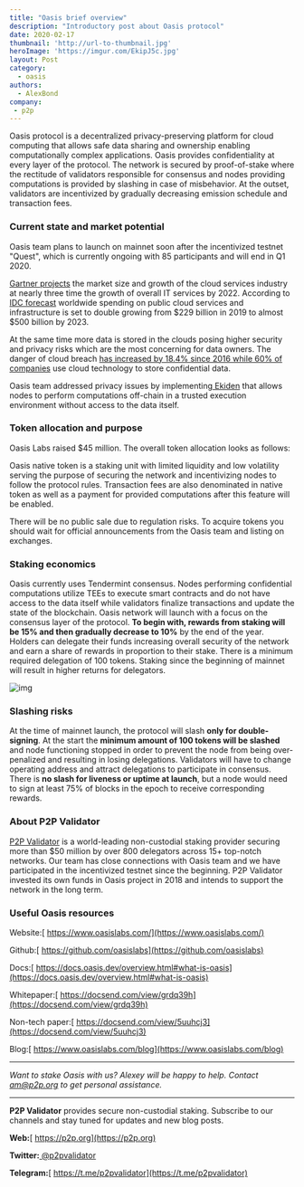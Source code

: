 ```yaml
---
title: "Oasis brief overview"
description: "Introductory post about Oasis protocol"
date: 2020-02-17
thumbnail: 'http://url-to-thumbnail.jpg'
heroImage: 'https://imgur.com/EkipJ5c.jpg'
layout: Post
category:
  - oasis
authors:
  - AlexBond
company:
 - p2p
---
```


Oasis protocol is a decentralized privacy-preserving platform for cloud computing that allows safe data sharing and ownership enabling computationally complex applications. Oasis provides confidentiality at every layer of the protocol. The network is secured by proof-of-stake where the rectitude of validators responsible for consensus and nodes providing computations is provided by slashing in case of misbehavior. At the outset, validators are incentivized by gradually decreasing emission schedule and transaction fees.

### Current state and market potential

Oasis team plans to launch on mainnet soon after the incentivized testnet "Quest", which is currently ongoing with 85 participants and will end in Q1 2020.

[Gartner projects](https://www.gartner.com/en/newsroom/press-releases/2019-04-02-gartner-forecasts-worldwide-public-cloud-revenue-to-g) the market size and growth of the cloud services industry at nearly three time the growth of overall IT services by 2022. According to [IDC forecast](https://www.idc.com/getdoc.jsp?containerId=prUS45340719) worldwide spending on public cloud services and infrastructure is set to double growing from $229 billion in 2019 to almost $500 billion by 2023.

At the same time more data is stored in the clouds posing higher security and privacy risks which are the most concerning for data owners. The danger of cloud breach [has increased by 18.4% since 2016 while 60% of companies](https://leftronic.com/cloud-computing-statistics/) use cloud technology to store confidential data.

Oasis team addressed privacy issues by implementing[ Ekiden](https://docsend.com/view/3aznduk) that allows nodes to perform computations off-chain in a trusted execution environment without access to the data itself.

### Token allocation and purpose

Oasis Labs raised $45 million. The overall token allocation looks as follows:

Oasis native token is a staking unit with limited liquidity and low volatility serving the purpose of securing the network and incentivizing nodes to follow the protocol rules. Transaction fees are also denominated in native token as well as a payment for provided computations after this feature will be enabled.

There will be no public sale due to regulation risks. To acquire tokens you should wait for official announcements from the Oasis team and listing on exchanges.

### Staking economics

Oasis currently uses Tendermint consensus. Nodes performing confidential computations utilize TEEs to execute smart contracts and do not have access to the data itself while validators finalize transactions and update the state of the blockchain. Oasis network will launch with a focus on the consensus layer of the protocol. **To begin with, rewards from staking will be 15% and then gradually decrease to 10%** by the end of the year. Holders can delegate their funds increasing overall security of the network and earn a share of rewards in proportion to their stake. There is a minimum required delegation of 100 tokens. Staking since the beginning of mainnet will result in higher returns for delegators.

![img](https://lh4.googleusercontent.com/K1YSibXURi2RlvvQmIIkNEES3rG1YAHtlFaAheEW0MnY3TDWNqUy9LLO7zSCmuQzG_UB-eYFWs-S58-mg4SC3SLKuUQPlLKqJia9daPYaUJAhl3jOdpY1EBITX4Mhs9LSY_hnwfx)

### Slashing risks

At the time of mainnet launch, the protocol will slash **only for double-signing**. At the start the **minimum amount of 100 tokens will be slashed** and node functioning stopped in order to prevent the node from being over-penalized and resulting in losing delegations. Validators will have to change operating address and attract delegations to participate in consensus. There is **no slash for liveness or uptime at launch**, but a node would need to sign at least 75% of blocks in the epoch to receive corresponding rewards.

### About P2P Validator

[P2P Validator](https://p2p.org) is a world-leading non-custodial staking provider securing more than $50 million by over 800 delegators across 15+ top-notch networks. Our team has close connections with Oasis team and we have participated in the incentivized testnet since the beginning. P2P Validator invested its own funds in Oasis project in 2018 and intends to support the network in the long term.

### Useful Oasis resources

Website:[ https://www.oasislabs.com/](https://www.oasislabs.com/)

Github:[ https://github.com/oasislabs](https://github.com/oasislabs)

Docs:[ https://docs.oasis.dev/overview.html#what-is-oasis](https://docs.oasis.dev/overview.html#what-is-oasis)

Whitepaper:[ https://docsend.com/view/grdq39h](https://docsend.com/view/grdq39h)

Non-tech paper:[ https://docsend.com/view/5uuhcj3](https://docsend.com/view/5uuhcj3)

Blog:[ https://www.oasislabs.com/blog](https://www.oasislabs.com/blog)

------

*Want to stake Oasis with us? Alexey will be happy to help. Contact* *am@p2p.org* *to get personal assistance.*

------

**P2P Validator** provides secure non-custodial staking. Subscribe to our channels and stay tuned for updates and new blog posts.

**Web:**[ https://p2p.org](https://p2p.org)

**Twitter:**[ @p2pvalidator](https://twitter.com/p2pvalidator)

**Telegram:**[ https://t.me/p2pvalidator](https://t.me/p2pvalidator)